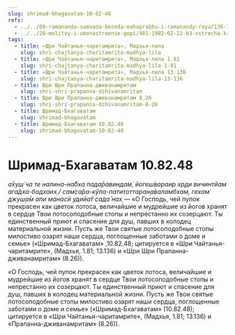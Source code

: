 ```yaml
---
slug: shrimad-bhagavatam-10-82-48
refs:
  - ../../09-ramananda-samvada-beseda-mahaprabhu-i-ramanandy-raya/136-1982-01-11-a1-obyasnenie-poemy-ramanandy-raya-i-pesni-mahaprabhu-pered-dzhagannathom.md
  - ../../28-molitvy-i-umonastroenie-gopi/481-1982-02-22-b3-vstrecha-krishny-i-radharani-na-kurukshetre-sokrovennyj-smysl-molitv-gopi.md
tags:
  - title: «Шри Чайтанья-чаритамрита», Мадхья-лила
    slug: shri-chajtanya-charitamrita-madhya-lila
  - title: «Шри Чайтанья-чаритамрита», Мадхья-лила 1.81
    slug: shri-chajtanya-charitamrita-madhya-lila-1-81
  - title: «Шри Чайтанья-чаритамрита», Мадхья-лила 13.136
    slug: shri-chajtanya-charitamrita-madhya-lila-13-136
  - title: Шри Шри Прапанна-дживанамритам
    slug: shri-shri-prapanna-dzhivanamritam
  - title: Шри Шри Прапанна-дживанамритам 8.26
    slug: shri-shri-prapanna-dzhivanamritam-8-26
  - title: Шримад-Бхагаватам
    slug: shrimad-bhagavatam
  - title: Шримад-Бхагаватам 10.82.48
    slug: shrimad-bhagavatam-10-82-48
---
```


# Шримад-Бхагаватам 10.82.48

*а̄хуш̇ ча те налина-на̄бха пада̄равиндам̇, йогеш̇вараир хр̣ди вичинтйам ага̄дха-бодхаих̣ / сам̇са̄ра-кӯпа-патитоттаран̣а̄валамбхам, гехам̇ джуш̣а̄м апи манасй удийа̄т сада̄ нах̣* — «О Господь, чей пупок прекрасен как цветок лотоса, величайшие и мудрейшие из йогов хранят в сердце Твои лотосоподобные стопы и непрестанно их созерцают. Ты единственный приют и спасение для душ, павших в колодец материальной жизни. Пусть же Твои святые лотосоподобные стопы милостиво озарят наши сердца, поглощенные заботами о доме и семье» («Шримад-Бхагаватам» ,10.82.48; цитируется в «Шри Чайтанья-чаритамрите», (Мадхья, 1.81; 13.136) и «Шри Шри Прапанна-дживанамритам» (8.26)).

«О Господь, чей пупок прекрасен как цветок лотоса, величайшие и мудрейшие из йогов хранят в сердце Твои лотосоподобные стопы и непрестанно их созерцают. Ты единственный приют и спасение для душ, павших в колодец материальной жизни. Пусть же Твои святые лотосоподобные стопы милостиво озарят наши сердца, поглощенные заботами о доме и семье» («Шримад-Бхагаватам» (10.82.48); цитируется в «Шри Чайтанья-чаритамрите», (Мадхья, 1.81; 13.136) и «Прапанна-дживанамритам» (8.26)).

